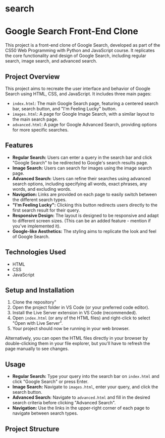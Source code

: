 # search
# Google Search Front-End Clone

This project is a front-end clone of Google Search, developed as part of the CS50 Web Programming with Python and JavaScript course. It replicates the core functionality and design of Google Search, including regular search, image search, and advanced search.

## Project Overview

This project aims to recreate the user interface and behavior of Google Search using HTML, CSS, and JavaScript. It includes three main pages:

*   `index.html`: The main Google Search page, featuring a centered search bar, search button, and "I'm Feeling Lucky" button.
*   `images.html`: A page for Google Image Search, with a similar layout to the main search page.
*   `advanced.html`: A page for Google Advanced Search, providing options for more specific searches.

## Features

*   **Regular Search:** Users can enter a query in the search bar and click "Google Search" to be redirected to Google's search results page.
*   **Image Search:** Users can search for images using the image search page.
*   **Advanced Search:** Users can refine their searches using advanced search options, including specifying all words, exact phrases, any words, and excluding words.
*   **Navigation:** Links are provided on each page to easily switch between the different search types.
*   **"I'm Feeling Lucky":**  Clicking this button redirects users directly to the first search result for their query.
*   **Responsive Design:** The layout is designed to be responsive and adapt to different screen sizes. (This can be an added feature - mention if you've implemented it).
*   **Google-like Aesthetics:** The styling aims to replicate the look and feel of Google Search.

## Technologies Used

*   HTML
*   CSS
*   JavaScript

## Setup and Installation

1.  Clone the repository"
2.  Open the project folder in VS Code (or your preferred code editor).
3.  Install the Live Server extension in VS Code (recommended).
4.  Open `index.html` (or any of the HTML files) and right-click to select "Open with Live Server".
5.  Your project should now be running in your web browser.

Alternatively, you can open the HTML files directly in your browser by double-clicking them in your file explorer, but you'll have to refresh the page manually to see changes.

## Usage

*   **Regular Search:** Type your query into the search bar on `index.html` and click "Google Search" or press Enter.
*   **Image Search:** Navigate to `images.html`, enter your query, and click the search button.
*   **Advanced Search:** Navigate to `advanced.html` and fill in the desired search criteria before clicking "Advanced Search".
*   **Navigation:** Use the links in the upper-right corner of each page to navigate between search types.

## Project Structure
